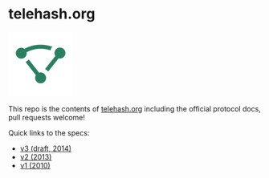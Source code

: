 telehash.org
============

![logo](logo/mesh-logo-128.png)

This repo is the contents of [telehash.org](http://telehash.org) including the official protocol docs, pull requests welcome!

Quick links to the specs:

* [v3 (draft, 2014)](v3/)
* [v2 (2013)](v2/protocol.md)
* [v1 (2010)](https://github.com/quartzjer/telehash)
